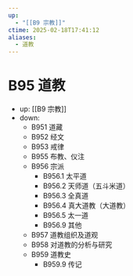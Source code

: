 ```yaml
---
up:
  - "[[B9 宗教]]"
ctime: 2025-02-18T17:41:12
aliases:
  - 道教
---
```


# B95 道教

- up: [[B9 宗教]]
- down:	
	- B951 道藏
	- B952 经文
	- B953 戒律
	- B955 布教、仪注
	- B956 宗派
		- B956.1 太平道
		- B956.2 天师道（五斗米道）
		- B956.3 全真道
		- B956.4 真大道教（大道教）
		- B956.5 太一道
		- B956.9 其他
	- B957 道教组织及道观
	- B958 对道教的分析与研究
	- B959 道教史
		- B959.9 传记
	
